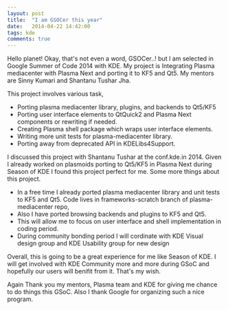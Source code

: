 ```yaml
---
layout: post
title:  "I am GSOCer this year"
date:   2014-04-22 14:42:00
tags: kde
comments: true
---
```


Hello planet! Okay, that's not even a word, GSOCer..! but I am selected in Google Summer of Code 2014 with KDE. My project is Integrating Plasma mediacenter with Plasma Next and porting it to KF5 and Qt5. My mentors are Sinny Kumari and Shantanu Tushar Jha.

This project involves various task,

* Porting plasma mediacenter library, plugins, and backends to Qt5/KF5
* Porting user interface elements to QtQuick2 and Plasma Next components or rewriting if needed.
* Creating Plasma shell package which wraps user interface elements.
* Writing more unit tests for plasma-mediacenter library.
* Porting away from deprecated API in KDELibs4Support.

I discussed this project with Shantanu Tushar at the conf.kde.in 2014. Given I already worked on plasmoids porting to Qt5/KF5 in Plasma Next during Season of KDE I found this project perfect for me. Some more things about this project.

* In a free time I already ported plasma mediacenter library and unit tests to KF5 and Qt5. Code lives in frameworks-scratch branch of plasma-mediacenter repo,
* Also I have ported browsing backends and plugins to KF5 and Qt5.
* This will allow me to focus on user interface and shell implementation in coding period.
* During community bonding period I will cordinate with KDE Visual design group and KDE Usability group for new design

Overall, this is going to be a great experience for me like Season of KDE. I will get involved with KDE Community more and more during GSoC and hopefully our users will benifit from it. That's my wish.

Again Thank you my mentors, Plasma team and KDE for giving me chance to do things this GSoC. Also I thank Google for organizing such a nice program.
